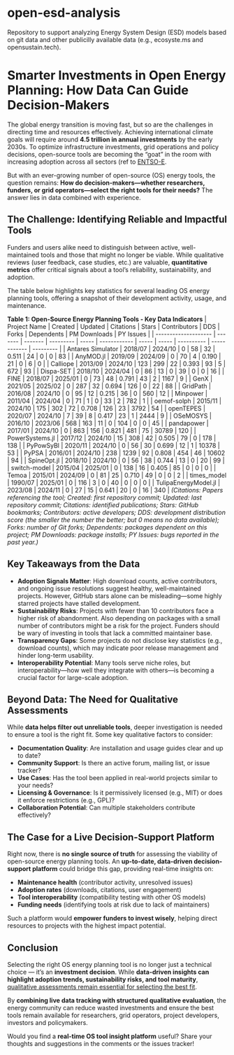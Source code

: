# open-esd-analysis

Repository to support analyzing Energy System Design (ESD) models based on git data and other publicilly available data (e.g., ecosyste.ms and opensustain.tech).


# Smarter Investments in Open Energy Planning: How Data Can Guide Decision-Makers

The global energy transition is moving fast, but so are the challenges in directing time and resources effectively. Achieving international climate goals will require around **4.5 trillion in annual investments** by the early 2030s. To optimize infrastructure investments, grid operations and policy decisions, open-source tools are becoming the “goat” in the room with increasing adoption across all sectors (ref to [ENTSO-E](https://www.linkedin.com/posts/entso-e_energytransition-opensource-innovation-activity-7293296246813851649-2ynL?utm_source=share&utm_medium=member_desktop&rcm=ACoAAB8VqvQBiD-xO3KcGAhxNnzGWGUnox2Mxb8).

But with an ever-growing number of open-source (OS) energy tools, the question remains: **How do decision-makers—whether researchers, funders, or grid operators—select the right tools for their needs?** The answer lies in data combined with experience.

## The Challenge: Identifying Reliable and Impactful Tools
Funders and users alike need to distinguish between active, well-maintained tools and those that might no longer be viable. While qualitative reviews (user feedback, case studies, etc.) are valuable, **quantitative metrics** offer critical signals about a tool’s reliability, sustainability, and adoption.

The table below highlights key statistics for several leading OS energy planning tools, offering a snapshot of their development activity, usage, and maintenance.

**Table 1: Open-Source Energy Planning Tools - Key Data Indicators**
| Project Name         | Created | Updated | Citations | Stars | Contributors | DDS   | Forks | Dependents | PM Downloads | PY Issues | 
| -------------------- | ------- | ------- | --------- | ----- | ------------ | ----- | ----- | ---------- | ------------ | --------- |
| Antares Simulator    | 2018/07 | 2024/10 |         0 |    58 |           32 | 0.511 |    24 |          0 |            0 |        83 | 
| AnyMOD.jl            | 2019/09 | 2024/09 |         0 |    70 |            4 | 0.190 |    21 |          0 |            6 |         0 | 
| Calliope             | 2013/09 | 2024/10 |       123 |   299 |           22 | 0.393 |    93 |          5 |          672 |        93 | 
| Dispa-SET            | 2018/10 | 2024/04 |         0 |    86 |           13 | 0     |    39 |          0 |            0 |        16 | 
| FINE                 | 2018/07 | 2025/01 |         0 |    73 |           48 | 0.791 |    43 |          2 |         1167 |         9 | 
| GenX                 | 2021/05 | 2025/02 |         0 |   287 |           32 | 0.694 |   126 |          0 |           22 |        88 | 
| GridPath             | 2016/08 | 2024/10 |         0 |    95 |           12 | 0.215 |    36 |          0 |          560 |        12 | 
| Minpower             | 2011/04 | 2024/04 |         0 |    71 |            1 | 0     |    33 |          2 |          782 |         1 | 
| oemof-solph          | 2015/11 | 2024/10 |       175 |   302 |           72 | 0.708 |   126 |         23 |         3792 |        54 | 
| openTEPES            | 2020/07 | 2024/10 |         7 |    39 |            8 | 0.417 |    23 |          1 |         2444 |         9 | 
| OSeMOSYS             | 2016/10 | 2023/06 |       568 |   163 |           11 | 0     |   104 |          0 |            0 |        45 | 
| pandapower           | 2017/01 | 2024/10 |         0 |   863 |          156 | 0.821 |   481 |         75 |        30789 |       120 | 
| PowerSystems.jl      | 2017/12 | 2024/10 |        15 |   308 |           42 | 0.505 |    79 |          0 |          178 |       138 | 
| PyPowSyBl            | 2020/11 | 2024/10 |         0 |    56 |           30 | 0.699 |    12 |          1 |        10378 |        53 | 
| PyPSA                | 2016/01 | 2024/10 |       238 |  1239 |           92 | 0.808 |   454 |         46 |        10602 |        94 | 
| SpineOpt.jl          | 2018/10 | 2024/10 |         0 |    56 |           38 | 0.744 |    13 |          0 |           20 |        99 | 
| switch-model         | 2015/04 | 2025/01 |         0 |   138 |           16 | 0.405 |    85 |          0 |            0 |         0 | 
| Temoa                | 2015/01 | 2024/09 |         0 |    81 |           25 | 0.710 |    49 |          0 |            0 |         2 | 
| times_model          | 1990/07 | 2025/01 |         0 |   116 |            3 | 0     |    40 |          0 |            0 |         0 | 
| TulipaEnergyModel.jl | 2023/08 | 2024/11 |         0 |    27 |           15 | 0.641 |    20 |          0 |           16 |       340 | 
*(Citations: Papers referencing the tool; Created: first repository commit; Updated: last repository commit; Citations: identified publications; Stars: GitHub bookmarks; Contributors: active developers; DDS: development distribution score (the smaller the number the better; but 0 means no data available); Forks: number of Git forks; Dependents: packages dependent on this project; PM Downloads: package installs; PY Issues: bugs reported in the past year.)*

## Key Takeaways from the Data
+ **Adoption Signals Matter**: High download counts, active contributors, and ongoing issue resolutions suggest healthy, well-maintained projects. However, GitHub stars alone can be misleading—some highly starred projects have stalled development.
+ **Sustainability Risks**: Projects with fewer than 10 contributors face a higher risk of abandonment. Also depending on packages with a small number of contributors might be a risk for the project. Funders should be wary of investing in tools that lack a committed maintainer base.
+ **Transparency Gaps**: Some projects do not disclose key statistics (e.g., download counts), which may indicate poor release management and hinder long-term usability.
+ **Interoperability Potential**: Many tools serve niche roles, but interoperability—how well they integrate with others—is becoming a crucial factor for large-scale adoption.

## Beyond Data: The Need for Qualitative Assessments
While **data helps filter out unreliable tools**, deeper investigation is needed to ensure a tool is the right fit. Some key qualitative factors to consider:

+ **Documentation Quality**: Are installation and usage guides clear and up to date?
+ **Community Support**: Is there an active forum, mailing list, or issue tracker?
+ **Use Cases**: Has the tool been applied in real-world projects similar to your needs?
+ **Licensing & Governance**: Is it permissively licensed (e.g., MIT) or does it enforce restrictions (e.g., GPL)?
+ **Collaboration Potential**: Can multiple stakeholders contribute effectively?

## The Case for a Live Decision-Support Platform
Right now, there is **no single source of truth** for assessing the viability of open-source energy planning tools. An **up-to-date, data-driven decision-support platform** could bridge this gap, providing real-time insights on:

+ **Maintenance health** (contributor activity, unresolved issues)
+ **Adoption rates** (downloads, citations, user engagement)
+ **Tool interoperability** (compatibility testing with other OS models)
+ **Funding needs** (identifying tools at risk due to lack of maintainers)

Such a platform would **empower funders to invest wisely**, helping direct resources to projects with the highest impact potential.

## Conclusion
Selecting the right OS energy planning tool is no longer just a technical choice — it’s an **investment decision**. While **data-driven insights can highlight adoption trends, sustainability risks, and tool maturity**, <ins>qualitative assessments remain essential for selecting the best fit</ins>.

By **combining live data tracking with structured qualitative evaluation**, the energy community can reduce wasted investments and ensure the best tools remain available for researchers, grid operators, project developers, investors and policymakers.

Would you find a **real-time OS tool insight platform** useful? Share your thoughts and suggestions in the comments or the issues tracker!
